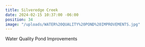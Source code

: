 ```yaml
---
title: Silveredge Creek
date: 2024-02-15 10:37:00 -06:00
position: 34
image: "/uploads/WATER%20QUALITY%20POND%20IMPROVEMENTS.jpg"
---
```


Water Quality Pond Improvements